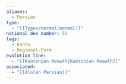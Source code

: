 ```yaml
---
aliases:
  - Persian
type:
  - "[[Types/normal|normal]]"
national dex number: 53
tags:
  - Kanto
  - Regional-Form
evolution line:
  - "[[Kantonian Meowth|Kantonian Meowth]]"
associated:
  - "[[Alolan Persian]]"
---
```

